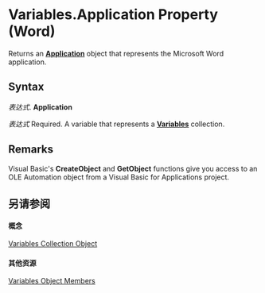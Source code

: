 
# Variables.Application Property (Word)

Returns an  **[Application](d1cf6f8f-4e88-bf01-93b4-90a83f79cb44.md)** object that represents the Microsoft Word application.


## Syntax

 _表达式_. **Application**

 _表达式_ Required. A variable that represents a **[Variables](9719d0d4-319d-c710-d243-12a9dee45880.md)** collection.


## Remarks

Visual Basic's  **CreateObject** and **GetObject** functions give you access to an OLE Automation object from a Visual Basic for Applications project.


## 另请参阅


#### 概念


[Variables Collection Object](9719d0d4-319d-c710-d243-12a9dee45880.md)
#### 其他资源


[Variables Object Members](http://msdn.microsoft.com/library/9f25cf3f-32f6-e9c4-3193-2e07c3f5d84c%28Office.15%29.aspx)